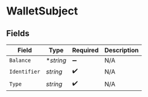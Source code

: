 # WalletSubject


## Fields

| Field              | Type               | Required           | Description        |
| ------------------ | ------------------ | ------------------ | ------------------ |
| `Balance`          | **string*          | :heavy_minus_sign: | N/A                |
| `Identifier`       | *string*           | :heavy_check_mark: | N/A                |
| `Type`             | *string*           | :heavy_check_mark: | N/A                |